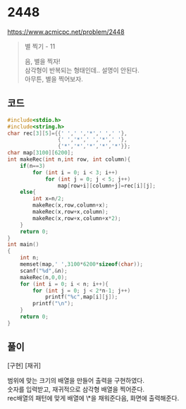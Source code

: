# 2448
https://www.acmicpc.net/problem/2448
> <p>별 찍기 - 11</p>
> 음, 별을 찍자!<br>
> 삼각형이 반복되는 형태인데.. 설명이 안된다.<br>
> 아무튼, 별을 찍어보자.<br>

## 코드
```c
#include<stdio.h>
#include<string.h>
char rec[3][5]={{' ',' ','*',' ',' '},
                {' ','*',' ','*',' '},
                {'*','*','*','*','*'}};
char map[3100][6200];
int makeRec(int n,int row, int column){
    if(n==3)
        for (int i = 0; i < 3; i++)
            for (int j = 0; j < 5; j++)
                map[row+i][column+j]=rec[i][j];
    else{
        int x=n/2;
        makeRec(x,row,column+x);
        makeRec(x,row+x,column);
        makeRec(x,row+x,column+x*2);
    }
    return 0;
}
int main()
{
    int n;
    memset(map,' ',3100*6200*sizeof(char));
    scanf("%d",&n);
    makeRec(n,0,0);
    for (int i = 0; i < n; i++){
        for (int j = 0; j < 2*n-1; j++)
            printf("%c",map[i][j]);
        printf("\n");
    }
    return 0;
}
```

## 풀이
<p>[구현] [재귀]</p>
범위에 맞는 크기의 배열을 만들어 출력을 구현하였다.<br>
숫자를 입력받고, 재귀적으로 삼각형 배열을 찍어준다.<br>
rec배열의 패턴에 맞게 배열에 \*을 채워준다음, 화면에 출력해준다.<br>
